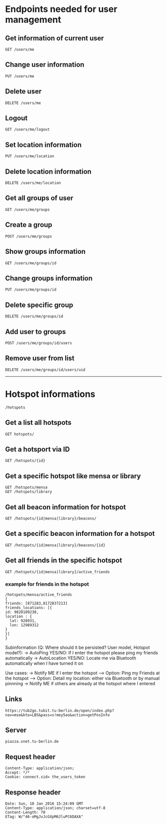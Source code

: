 # Endpoints needed for user management

## Get information of current user
	GET /users/me

## Change user information
	PUT /users/me

## Delete user
	DELETE /users/me

## Logout
	GET /users/me/logout

## Set location information
	PUT /users/me/location

## Delete location information
	DELETE /users/me/location

## Get all groups of user
	GET /users/me/groups

## Create a group
	POST /users/me/groups

## Show groups information
	GET /users/me/groups/id

## Change groups information
	PUT /users/me/groups/id

## Delete specific group
	DELETE /users/me/groups/id

## Add user to groups
	POST /users/me/groups/id/users

## Remove user from list
	DELETE /users/me/groups/id/users/uid

---
# Hotspot informations
	/hotspots

## Get a list all hotspots
	GET hotspots/

## Get a hotsport via ID
	GET /hotspots/{id}

## Get a specific hotspot like mensa or library
	GET /hotspots/mensa
	GET /hotspots/library

## Get all beacon information for hotspot
	GET /hotspots/{id|mensa|library}/beacons/

## Get a specific beacon information for a hotspot
	GET /hotspots/{id|mensa|library}/beacons/{id}

## Get all friends in the specific hotspot
	GET /hotspots/{id|mensa|library}/active_friends

### example for friends in the hotspot
	/hotspots/mensa/active_friends
	{
  	friends: [871283,8172837213]
  	friends_locations: [{
    id: 9820189238,
    location : {
      lat: 928931,
      lon: 12989312
    }
	}]
	}


Subinformation (Q: Where should it be persisted? User model, Hotspot model?):
-> AutoPing YES/NO: If I enter the hotspot please ping my friends automatically
-> AutoLocation YES/NO: Locate me via Bluetooth automatically when I have turned it on

Use cases:
-> Notify ME if I enter the hotspot
--> Option: Ping my Friends at the hotspot
--> Option: Detail my location: either via Bluetooth or by manual pinnning
-> Notify ME if others are already at the hotspot where I entered


## Links
	https://tub2go.tubit.tu-berlin.de/open/index.php?nav=mse&kto=LBS&pass=s!mey5ao&action=getPosInfo


## Server
	piazza.snet.tu-berlin.de
	
	
## Request header 

	

	Content-Type: application/json; 
	Accept: ​*/*​
	Cookie: connect.sid= the_users_token 

## Response header 
	Date: Sun, 10 Jan 2016 15:24:09 GMT 
	Content-Type: application/json; charset=utf-8 
	Content-Length: 70 
	ETag: W/"46-oMgJvJcGXpM6JluPC6DAXA"
